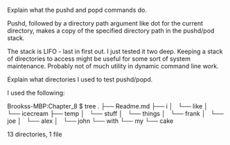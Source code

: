 Explain what the pushd and popd commands do.

  Pushd, followed by a directory path argument like dot for the current directory,
  makes a copy of the specified directory path in the pushd/pod stack.
  
  The stack is LIFO - last in first out. I just tested it two deep. Keeping a stack
  of directories to access might be useful for some sort of system maintenance. Probably 
  not of much utility in dynamic command line work.

Explain what directories I used to test pushd/popd.

  I used the following:
  
  Brookss-MBP:Chapter_8 $ tree
  .
  ├── Readme.md
  ├── i
  │   └── like
  │       └── icecream
  ├── temp
  │   └── stuff
  │       └── things
  │           └── frank
  │               └── joe
  │                   └── alex
  │                       └── john
  └── with
      └── my
          └── cake
  
  13 directories, 1 file
